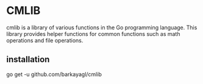 # CMLIB

cmlib is a library of various functions in the Go programming language. This library provides helper functions for common functions such as math operations and file operations.

## installation  

go get -u github.com/barkayagl/cmlib
